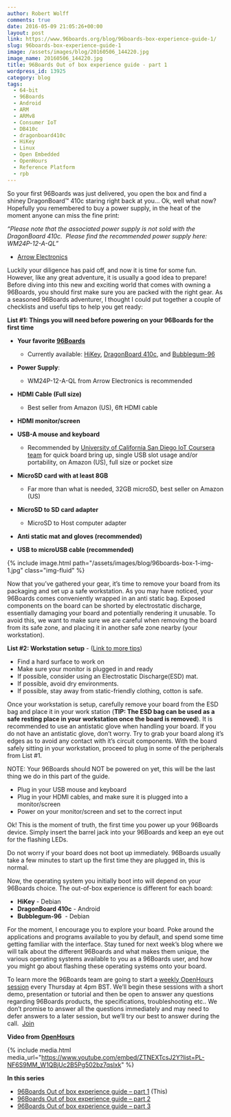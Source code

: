 ```yaml
---
author: Robert Wolff
comments: true
date: 2016-05-09 21:05:26+00:00
layout: post
link: https://www.96boards.org/blog/96boards-box-experience-guide-1/
slug: 96boards-box-experience-guide-1
image: /assets/images/blog/20160506_144220.jpg
image_name: 20160506_144220.jpg
title: 96Boards Out of box experience guide - part 1
wordpress_id: 13925
category: blog
tags:
  - 64-bit
  - 96Boards
  - Android
  - ARM
  - ARMv8
  - Consumer IoT
  - DB410c
  - dragonboard410c
  - HiKey
  - Linux
  - Open Embedded
  - OpenHours
  - Reference Platform
  - rpb
---
```


So your first 96Boards was just delivered, you open the box and find a shiney DragonBoard™ 410c staring right back at you… Ok, well what now? Hopefully you remembered to buy a power supply, in the heat of the moment anyone can miss the fine print:

_“Please note that the associated power supply is not sold with the DragonBoard 410c.  Please find the recommended power supply here: WM24P-12-A-QL”_

- [Arrow Electronics](https://www.arrow.com)

Luckily your diligence has paid off, and now it is time for some fun. However, like any great adventure, it is usually a good idea to prepare! Before diving into this new and exciting world that comes with owning a 96Boards, you should first make sure you are packed with the right gear. As a seasoned 96Boards adventurer, I thought I could put together a couple of checklists and useful tips to help you get ready:

**List #1: Things you will need before powering on your 96Boards for the first time**

- **Your favorite [96Boards](https://www.96boards.org)**

  - Currently available: [HiKey](/product/hikey/), [DragonBoard 410c](/product/dragonboard410c/), and [Bubblegum-96](/product/bubblegum-96/)

- **Power Supply**:
  - WM24P-12-A-QL from Arrow Electronics is recommended
- **HDMI Cable (Full size)**
  - Best seller from Amazon (US), 6ft HDMI cable
- **HDMI monitor/screen**
- **USB-A mouse and keyboard**
  - Recommended by [University of California San Diego IoT Coursera team](https://www.coursera.org/specializations/internet-of-things) for quick board bring up, single USB slot usage and/or portability, on Amazon (US), full size or pocket size
- **MicroSD card with at least 8GB**
  - Far more than what is needed, 32GB microSD, best seller on Amazon (US)
- **MicroSD to SD card adapter**
  - MicroSD to Host computer adapter
- **Anti static mat and gloves (recommended)**
- **USB to microUSB cable (recommended)**

{% include image.html path="/assets/images/blog/96boards-box-1-img-1.jpg" class="img-fluid" %}

Now that you’ve gathered your gear, it’s time to remove your board from its packaging and set up a safe workstation. As you may have noticed, your 96Boards comes conveniently wrapped in an anti static bag. Exposed components on the board can be shorted by electrostatic discharge, essentially damaging your board and potentially rendering it unusable. To avoid this, we want to make sure we are careful when removing the board from its safe zone, and placing it in another safe zone nearby (your workstation).

**List #2: Workstation setup** - ([Link to more tips](http://www.wikihow.com/Ground-Yourself-to-Avoid-Destroying-a-Computer-with-Electrostatic-Discharge))

- Find a hard surface to work on
- Make sure your monitor is plugged in and ready
- If possible, consider using an Electrostatic Discharge(ESD) mat.
- If possible, avoid dry environments.
- If possible, stay away from static-friendly clothing, cotton is safe.

Once your workstation is setup, carefully remove your board from the ESD bag and place it in your work station (**TIP: The ESD bag can be used as a safe resting place in your workstation once the board is removed**). It is recommended to use an antistatic glove when handling your board. If you do not have an antistatic glove, don’t worry. Try to grab your board along it’s edges as to avoid any contact with it’s circuit components. With the board safely sitting in your workstation, proceed to plug in some of the peripherals from List #1.

NOTE: Your 96Boards should NOT be powered on yet, this will be the last thing we do in this part of the guide.

- Plug in your USB mouse and keyboard
- Plug in your HDMI cables, and make sure it is plugged into a monitor/screen
- Power on your monitor/screen and set to the correct input

Ok! This is the moment of truth, the first time you power up your 96Boards device. Simply insert the barrel jack into your 96Boards and keep an eye out for the flashing LEDs.

Do not worry if your board does not boot up immediately. 96Boards usually take a few minutes to start up the first time they are plugged in, this is normal.

Now, the operating system you initially boot into will depend on your 96Boards choice. The out-of-box experience is different for each board:

- **HiKey** - Debian
- **DragonBoard 410c** - Android
- **Bubblegum-96**  - Debian

For the moment, I encourage you to explore your board. Poke around the applications and programs available to you by default, and spend some time getting familiar with the interface. Stay tuned for next week’s blog where we will talk about the different 96Boards and what makes them unique, the various operating systems available to you as a 96Boards user, and how you might go about flashing these operating systems onto your board.

To learn more the 96Boards team are going to start a [weekly OpenHours session](/) every Thursday at 4pm BST. We’ll begin these sessions with a short demo, presentation or tutorial and then be open to answer any questions regarding 96Boards products, the specifications, troubleshooting etc.. We don’t promise to answer all the questions immediately and may need to defer answers to a later session, but we’ll try our best to answer during the call.  [Join](/)

**Video from [OpenHours](/)**

{% include media.html media_url="https://www.youtube.com/embed/ZTNEXTcsJ2Y?list=PL-NF6S9MM_W1QBjUc2B5Pg502bz7qslxk" %}

**In this series**

- [96Boards Out of box experience guide – part 1](/blog/96boards-box-experience-guide-1/) (This)
- [96Boards Out of box experience guide – part 2](/blog/96boards-box-experience-guide-2/)
- [96Boards Out of box experience guide – part 3](/blog/96boards-box-experience-guide-3/)
